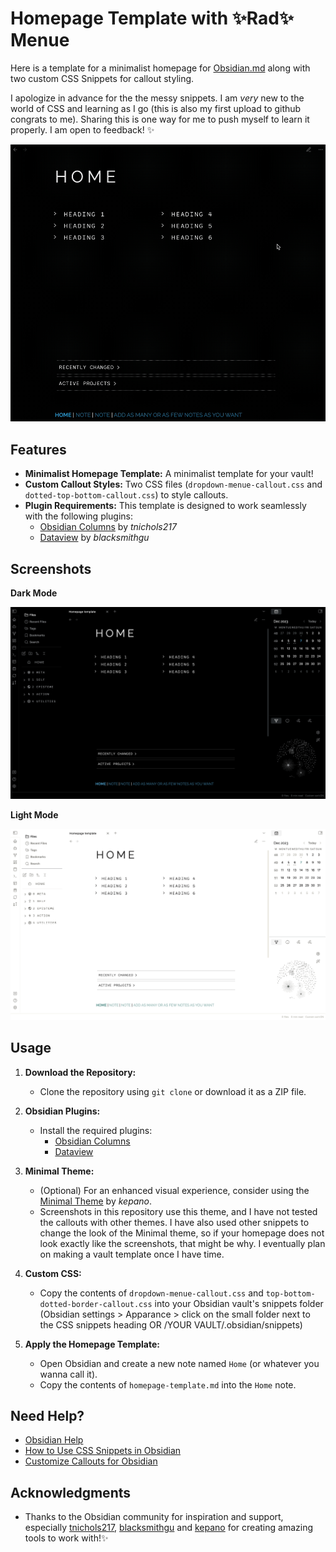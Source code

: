 # Homepage Template with ✨Rad✨ Menue

Here is a template for a minimalist homepage for [Obsidian.md](https://obsidian.md/) along with two custom CSS Snippets for callout styling. 

I apologize in advance for the the messy snippets. I am *very* new to the world of CSS and learning as I go (this is also my first upload to github congrats to me). Sharing this is one way for me to push myself to learn it properly. I am open to feedback! ✨ 

<img src="https://github.com/memetheoreme/Obsidian-stuff/blob/main/media/homepagegif1.gif?raw=true" data-hpc="true"  width="650" />


## Features

- **Minimalist Homepage Template:** A minimalist template for your vault!
- **Custom Callout Styles:** Two CSS files (`dropdown-menue-callout.css` and `dotted-top-bottom-callout.css`) to style callouts.
- **Plugin Requirements:** This template is designed to work seamlessly with the following plugins:
  - [Obsidian Columns](https://github.com/tnichols217/obsidian-columns) by *tnichols217*
  - [Dataview](https://github.com/blacksmithgu/obsidian-dataview) by *blacksmithgu*

## Screenshots

**Dark Mode**

<img src="https://github.com/memetheoreme/Obsidian-stuff/blob/main/media/minimalist%20homepage%20template%20dark.png?raw=true" data-hpc="true"  width="650" />


**Light Mode**

<img src="https://github.com/memetheoreme/Obsidian-stuff/blob/main/media/homepage%20template%20light.png?raw=true" data-hpc="true"  width="650" />

## Usage

1. **Download the Repository:**
   - Clone the repository using `git clone` or download it as a ZIP file.

2. **Obsidian Plugins:**
   - Install the required plugins:
     - [Obsidian Columns](https://github.com/tnichols217/obsidian-columns)
     - [Dataview](https://github.com/blacksmithgu/obsidian-dataview)

3. **Minimal Theme:**
   - (Optional) For an enhanced visual experience, consider using the [Minimal Theme](https://github.com/kepano/obsidian-minimal) by *kepano*. 
    - Screenshots in this repository use this theme, and I have not tested the callouts with other themes. I have also used other snippets to change the look of the Minimal theme, so if your homepage does not look exactly like the screenshots, that might be why. I eventually plan on making a vault template once I have time.

4. **Custom CSS:**
   - Copy the contents of `dropdown-menue-callout.css` and `top-bottom-dotted-border-callout.css` into your Obsidian vault's snippets folder (Obsidian settings > Apparance > click on the small folder next to the CSS snippets heading OR /YOUR VAULT/.obsidian/snippets)

5. **Apply the Homepage Template:**
   - Open Obsidian and create a new note named `Home` (or whatever you wanna call it).
   - Copy the contents of `homepage-template.md` into the `Home` note.



## Need Help?

- [Obsidian Help](https://help.obsidian.md/Home)
- [How to Use CSS Snippets in Obsidian](https://help.obsidian.md/Extending+Obsidian/CSS+snippets)
- [Customize Callouts for Obsidian](https://help.obsidian.md/Editing+and+formatting/Callouts)


## Acknowledgments

- Thanks to the Obsidian community for inspiration and support, especially [tnichols217](https://github.com/tnichols217), [blacksmithgu](https://github.com/blacksmithgu) and [kepano](https://github.com/) for creating amazing tools to work with!✨
